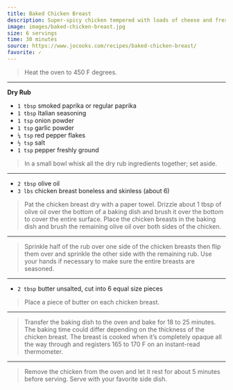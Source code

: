 ```yaml
---
title: Baked Chicken Breast
description: Super-spicy chicken tempered with loads of cheese and fresh spring onions. Serve with rice and a light salad – or, better yet, an assortment of side dishes.
image: images/baked-chicken-breast.jpg
size: 6 servings
time: 30 minutes
source: https://www.jocooks.com/recipes/baked-chicken-breast/
favorite: ✓
---
```


> Heat the oven to 450 F degrees.

---

**Dry Rub**
* `1 tbsp` smoked paprika or regular paprika
* `1 tbsp` Italian seasoning
* `1 tsp` onion powder
* `1 tsp` garlic powder
* `¼ tsp` red pepper flakes
* `½ tsp` salt
* `1 tsp` pepper freshly ground

> In a small bowl whisk all the dry rub ingredients together; set aside.

---

* `2 tbsp` olive oil
* `3 lbs` chicken breast boneless and skinless (about 6)

> Pat the chicken breast dry with a paper towel. Drizzle about 1 tbsp of olive oil over the bottom of a baking dish and brush it over the bottom to cover the entire surface. Place the chicken breasts in the baking dish and brush the remaining olive oil over both sides of the chicken.

---

> Sprinkle half of the rub over one side of the chicken breasts then flip them over and sprinkle the other side with the remaining rub. Use your hands if necessary to make sure the entire breasts are seasoned.

---

* `2 tbsp` butter unsalted, cut into 6 equal size pieces

> Place a piece of butter on each chicken breast. 

---

> Transfer the baking dish to the oven and bake for 18 to 25 minutes. The baking time could differ depending on the thickness of the chicken breast. The breast is cooked when it’s completely opaque all the way through and registers 165 to 170 F on an instant-read thermometer.

---

> Remove the chicken from the oven and let it rest for about 5 minutes before serving. Serve with your favorite side dish.

